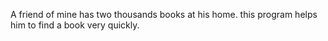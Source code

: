 
A friend of mine has two thousands books at his home. this program helps him to find a book very quickly.
